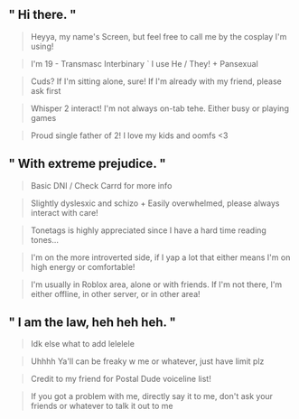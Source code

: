 ## " Hi there. "

> Heyya, my name's Screen, but feel free to call me by the cosplay I'm using!

> I'm 19 - Transmasc Interbinary ` I use He / They! + Pansexual

> Cuds? If I'm sitting alone, sure! If I'm already with my friend, please ask first

> Whisper 2 interact! I'm not always on-tab tehe. Either busy or playing games

> Proud single father of 2! I love my kids and oomfs <3

## " With extreme prejudice. "

> Basic DNI / Check Carrd for more info

> Slightly dyslesxic and schizo + Easily overwhelmed, please always interact with care!

> Tonetags is highly appreciated since I have a hard time reading tones...

> I'm on the more introverted side, if I yap a lot that either means I'm on high energy or comfortable!

> I'm usually in Roblox area, alone or with friends. If I'm not there, I'm either offline, in other server, or in other area!


## " I am the law, heh heh heh. "

> Idk else what to add lelelele

> Uhhhh Ya'll can be freaky w me or whatever, just have limit plz

> Credit to my friend for Postal Dude voiceline list!

> If you got a problem with me, directly say it to me, don't ask your friends or whatever to talk it out to me
